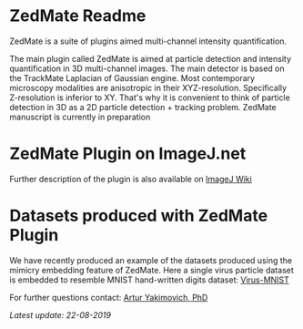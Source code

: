 # ZedMate Readme

ZedMate is a suite of plugins aimed multi-channel intensity quantification.

The main plugin called ZedMate is aimed at particle detection and intensity quantification in 3D multi-channel images. The main detector is based on the TrackMate Laplacian of Gaussian engine. Most contemporary microscopy modalities are anisotropic in their XYZ-resolution. Specifically Z-resolution is inferior to XY. That's why it is convenient to think of particle detection in 3D as a 2D particle detection + tracking problem. ZedMate manuscript is currently in preparation

# ZedMate Plugin on ImageJ.net
Further description of the plugin is also available on [ImageJ Wiki](https://imagej.net/ZedMate)

# Datasets produced with ZedMate Plugin
We have recently produced an example of the datasets produced using the mimicry embedding feature of ZedMate. Here a single virus particle dataset is embedded to resemble MNIST hand-written digits dataset: [Virus-MNIST](https://github.com/ayakimovich/virus-mnist)

For further questions contact:
[Artur Yakimovich, PhD](mailto:artur.yakimovich@gmail.com)

*Latest update: 22-08-2019*
